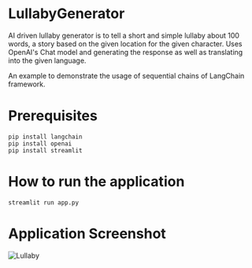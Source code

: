 # LullabyGenerator

AI driven lullaby generator is to tell a short and simple lullaby about 100 words, a story based on the given location for the given character.
Uses OpenAI's Chat model and generating the response as well as translating into the given language.

An example to demonstrate the usage of sequential chains of LangChain framework.

# Prerequisites
```
pip install langchain
pip install openai
pip install streamlit
```

# How to run the application
```
streamlit run app.py
```

# Application Screenshot
![Lullaby](https://github.com/amzadb/LullabyGenerator/assets/11292254/652ffdbc-b01a-4872-bab5-075facebd857)
